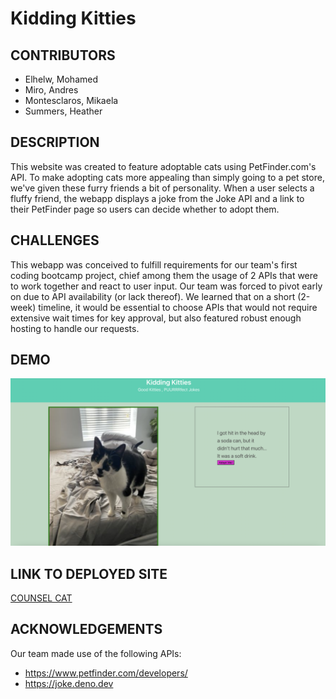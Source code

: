 # Kidding Kitties

## CONTRIBUTORS
* Elhelw, Mohamed
* Miro, Andres
* Montesclaros, Mikaela
* Summers, Heather

## DESCRIPTION
This website was created to feature adoptable cats using PetFinder.com's API. To make adopting cats more appealing than simply going to a pet store, we've given these furry friends a bit of personality. When a user selects a fluffy friend, the webapp displays a joke from the Joke API and a link to their PetFinder page so users can decide whether to adopt them.

## CHALLENGES
This webapp was conceived to fulfill requirements for our team's first coding bootcamp project, chief among them the usage of 2 APIs that were to work together and react to user input.
Our team was forced to pivot early on due to API availability (or lack thereof). We learned that on a short (2-week) timeline, it would be essential to choose APIs that would not require extensive wait times for key approval, but also featured robust enough hosting to handle our requests.

## DEMO
![alt text](https://raw.githubusercontent.com/Chi-Town-Coders/kidding-kitties/main/assets/Images/Screen%20Shot%202023-03-14%20at%203.02.53%20PM.png)

## LINK TO DEPLOYED SITE
[COUNSEL CAT](https://chi-town-coders.github.io/counsel-cat/)

## ACKNOWLEDGEMENTS
Our team made use of the following APIs:
* https://www.petfinder.com/developers/
* https://joke.deno.dev